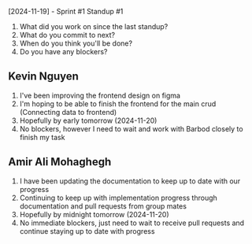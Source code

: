 [2024-11-19] - Sprint #1 Standup #1
1. What did you work on since the last standup?
2. What do you commit to next?
3. When do you think you'll be done?
4. Do you have any blockers?


## Kevin Nguyen
1. I've been improving the frontend design on figma
2. I'm hoping to be able to finish the frontend for the main crud (Connecting data to frontend)
3. Hopefully by early tomorrow (2024-11-20)
4. No blockers, however I need to wait and work with Barbod closely to finish my task

## Amir Ali Mohaghegh
1. I have been updating the documentation to keep up to date with our progress
2. Continuing to keep up with implementation progress through documentation and pull requests from group mates
3. Hopefully by midnight tomorrow (2024-11-20)
4. No immediate blockers, just need to wait to receive pull requests and continue staying up to date with progress